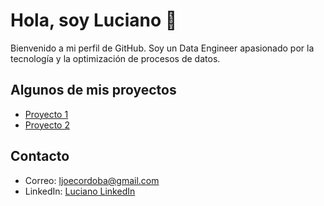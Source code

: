 # Hola, soy Luciano 👋

Bienvenido a mi perfil de GitHub. Soy un Data Engineer apasionado por la tecnología y la optimización de procesos de datos.

## Algunos de mis proyectos
- [Proyecto 1](url-del-proyecto)
- [Proyecto 2](url-del-proyecto)

## Contacto
- Correo: ljoecordoba@gmail.com
- LinkedIn: [Luciano LinkedIn]([url-de-linkedin](https://www.linkedin.com/in/luciano-c%C3%B3rdoba-b01a05100/))
